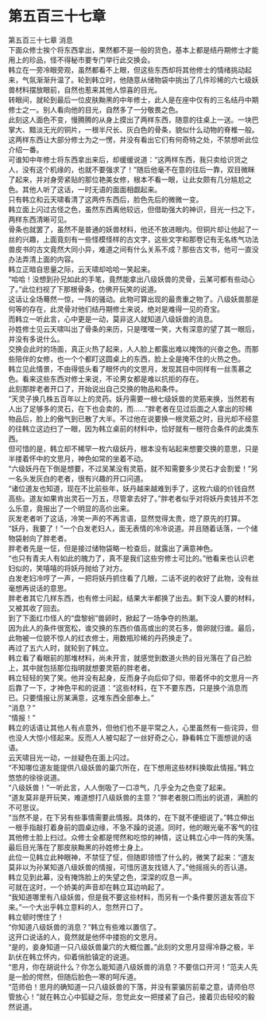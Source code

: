# 第五百三十七章

第五百三十七章 消息\
下面众修士挨个将东西拿出，果然都不是一般的货色，基本上都是结丹期修士才能用上的珍品，怪不得秘市要专门举行此交换会。\
韩立在一旁冷眼旁观，虽然都看不上眼，但这些东西却将其他修士的情绪挑动起来，气氛渐渐升温了。轮到韩立时，他随意从储物袋中挑出了几件珍稀的六七级妖兽材料摆放眼前，自然也惹来其他人惊喜的目光。\
转眼间，就轮到最后一位皮肤黝黑的中年修士，此人是在座中仅有的三名结丹中期修士之一。别人看向他的目光，自然多了一分敬畏之色。\
此刻这人面色不变，慢腾腾的从身上摸出了两样东西，随意的往桌上一送。一块巴掌大、黯淡无光的铜片，一根半尺长、灰白色的骨条，貌似什么动物的脊椎一般。\
这两样东西让大部分修士为之一愣，并没有看出它们有何奇特之处，不禁想听此位介绍一番。\
可谁知中年修士将东西拿出来后，却缓缓说道：“这两样东西，我只卖给识货之人，没有这个机缘的，也就不要强求了！”随后他毫不在意的往后一靠，双目微眯了起来，并对身旁紧贴的那位艳美女修，根本不看一眼，让此女颇有几分尴尬之色。其他人听了这话，一时无语的面面相觑起来。\
只有韩立和云天啸看清了这两件东西后，脸色先后的微微一变。\
韩立面上闪过古怪之色，虽然东西离他较远，但借助强大的神识，目光一扫之下，两样东西清晰可见。\
骨条也就罢了，虽然不是普通的妖兽材料，他还不放进眼内。但铜片却让他起了一丝的兴趣，上面竟刻有一些怪模怪样的古文字，这些文字和那卷记有无名练气功法兽皮书的古文竟然大同小异，难道之间有什么关系不成？那些古文书，他可一直没办法弄清上面的内容。\
韩立正暗自思量之际，云天啸却哈哈一笑起来。\
“哈哈！没想到孙兄如此的手笔，竟然能拿出八级妖兽的灵骨，云某可都有些动心了。”此位扫视了下那根骨条，仿佛开玩笑的说道。\
这话让全场蓦然一惊，一阵的骚动。此物可算出现的最贵重之物了。八级妖兽那是何等的存在，此灵骨对他们结丹期修士来说，绝对是难得一见的奇宝。\
而韩立一听此言，心中更是一动，莫非这人就知道八级妖兽的消息。\
孙姓修士见云天啸叫出了骨条的来历，只是嘿嘿一笑，大有深意的望了其一眼后，并没有多说什么。\
交换会此时的场面，真正火热了起来，人人脸上都露出难以掩饰的兴奋之色。而那些陪伴的女修，也一个个都盯这圆桌上的东西，脸上全是掩不住的火热之色。\
韩立见此情景，不由得低头看了眼怀内的文思月，发现其目中同样有一丝羡慕之色。看来这些东西对修士来说，不论男女都是难以抗拒的存在。\
此刻那胖老者开口了，开始说出自己交换的物品和条件。\
“天灵子换几株五百年以上的灵药。妖丹需要一根七级妖兽的灵筋来换，当然若有人出了足够多的灵石，在下也会卖的，而……”胖老者在见过后面之人拿出的珍稀物品后，脸上的傲气到已散了大半。不过他在说要换一根灵筋之时，目光却不经意的往韩立这边扫了一眼，因为韩立桌前的材料中，恰好就有一根符合条件的此类东西。\
但可惜的是，韩立却不稀罕一枚六级妖丹，根本没有站起来想要交换的意思，只是半搂着怀中的文思月，神色如常的坐着不动。\
“六级妖丹在下倒是想要，不过吴某没有灵筋，就不知需要多少灵石才会割爱！”另一名头发灰白的老者，很有兴趣的开口问道。\
“诸位道友也知道，现在不比前些年，妖丹越来越难到手了，这枚六级的价钱自然高些。道友如果肯出灵石一万五，尽管拿去好了。”胖老者似乎对将妖丹卖钱并不怎么乐意，竟报出了一个明显的高价出来。\
灰发老者听了这话，冷笑一声的不再言语，显然觉得太贵，熄了原先的打算。\
“妖丹，我要了！”一个白发老妇人，面无表情的冷冷说道。并且随着话落，一个储物袋射向了胖老者。\
胖老者先是一怔，但是接过储物袋略一检查后，就露出了满意神色。\
“也只有青夫人有如此的魄力了，真不是我们这些穷修士可比的。”他看来也认识老妇似的，笑嘻嘻的将妖丹抛给了对方。\
白发老妇冷哼了一声，一把将妖丹抓住看了几眼，二话不说的收好了此物，没有丝毫想再说话的意思。\
胖老者其它几样东西，也有修士问起，结果大半都换了出去。剩下没人要的材料，又被其收了回去。\
到了下面红巾怪人的“盘黎蚓”兽卵时，掀起了一场争夺的热潮。\
因为此人的条件很宽松，谁交换的东西价值高或出的灵石多，兽卵就归谁。最后，此物被一位貌不惊人的红衣修士，用数瓶珍稀的丹药换走了。\
再过了五六人时，就轮到了韩立。\
韩立看了看眼前的那堆材料，尚未开言，就感觉到数道火热的目光落在了自己脸上，其中就包括那位指明就想要灵筋的胖老者。\
韩立轻轻的笑了笑。他并没有起身，反而身子向后仰了仰，带着怀中的文思月一齐后靠了一下，才神色平和的说道：“这些材料，在下不要东西，只是换个消息而已。只要情报让厉某满意，这堆东西全部奉上。”\
“消息？”\
“情报！”\
韩立的话语让其他人有点意外，但他们也不是平常之人，心里虽然有一些诧异，但也没人大惊小怪起来。反而人人被勾起了一丝好奇之心，静看韩立下面想说的话语。\
云天啸目光一动，一丝疑色在面上闪过。\
“不知哪位道友能提供八级妖兽的巢穴所在，在下想用这些材料换取此情报。”韩立悠悠的徐徐说道。\
“八级妖兽！”一听此言，人人倒吸了一口凉气，几乎全为之色变了起来。\
“道友莫非是开玩笑，难道想打八级妖兽的主意？”胖老者脱口而出的说道，满脸的不可思议。\
“当然不是，在下另有些事情需要此情报。具体的，在下就不便细说了。”韩立伸出一根手指敲打着身前的圆桌边缘，不急不躁的说道。同时，他的眼光毫不客气的往其他修士脸上扫过。众修士全都是愕然和吃惊的神情，这让韩立心中一阵的失落。最后目光落在了那皮肤黝黑的孙姓修士身上。\
此位一见韩立此种眼神，不禁怔了怔，但随即领悟了什么的，微笑了起来：“道友莫非以为孙某知道八级妖兽的情报，可惜厉道友找错人了。”他摇摇头的否认道。\
韩立见到此幕，没有掩饰脸上的失望之色，深深的叹息一声。\
可就在这时，一个娇美的声音却在韩立耳边响起了。\
“我知道哪里有八级妖兽，但是我不要这些材料，而另有一个条件要厉道友答应下来。”一个大出乎韩立意料的人，忽然开口了。\
韩立顿时愣住了！\
“你知道八级妖兽的消息？”韩立有些难以置信了。\
这开口说话的人，竟然就是他怀中搂抱的文思月。\
“是的，妾身知道一只八级妖兽巢穴的大概位置。”此刻的文思月显得冷静之极，半趴伏在韩立怀内，仰着俏脸镇定的说道。\
“思月，你在胡说什么？你怎么能知道八级妖兽的消息？不要信口开河！”范夫人先是一脸的愕然，但随后脸色一寒的呵斥道。\
“范师伯！思月的确知道一只八级妖兽的下落，并没有蒙骗厉前辈之意，请师伯尽管放心！”就在韩立心中狐疑之际，忽觉此女一把搂紧了自己，接着贝齿轻咬的毅然说道。
